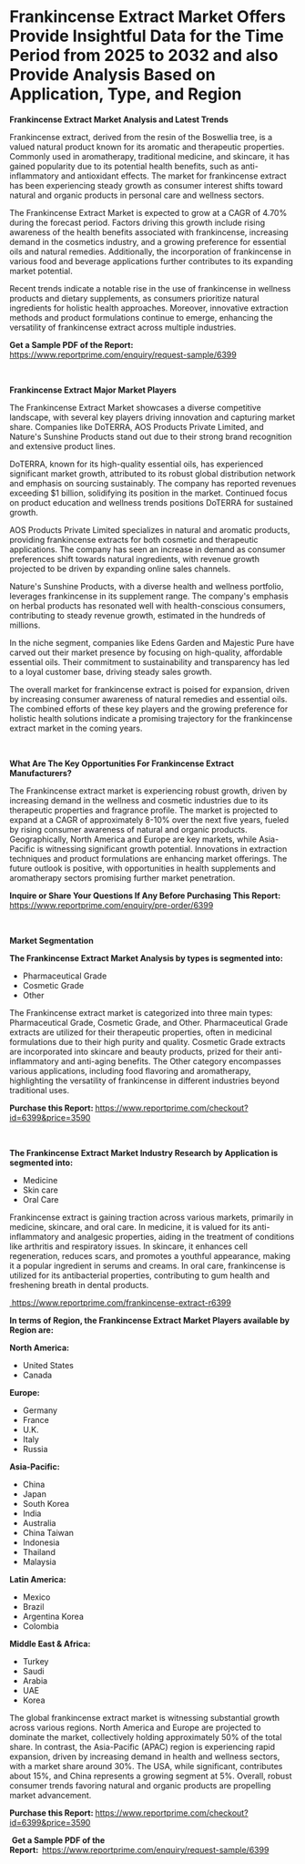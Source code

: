 <p><h1>Frankincense Extract Market Offers Provide Insightful Data for the Time Period from 2025 to 2032 and also Provide Analysis Based on Application, Type, and Region</h1></p><p><strong>Frankincense Extract Market Analysis and Latest Trends</strong></p>
<p><p>Frankincense extract, derived from the resin of the Boswellia tree, is a valued natural product known for its aromatic and therapeutic properties. Commonly used in aromatherapy, traditional medicine, and skincare, it has gained popularity due to its potential health benefits, such as anti-inflammatory and antioxidant effects. The market for frankincense extract has been experiencing steady growth as consumer interest shifts toward natural and organic products in personal care and wellness sectors.</p><p>The Frankincense Extract Market is expected to grow at a CAGR of 4.70% during the forecast period. Factors driving this growth include rising awareness of the health benefits associated with frankincense, increasing demand in the cosmetics industry, and a growing preference for essential oils and natural remedies. Additionally, the incorporation of frankincense in various food and beverage applications further contributes to its expanding market potential.</p><p>Recent trends indicate a notable rise in the use of frankincense in wellness products and dietary supplements, as consumers prioritize natural ingredients for holistic health approaches. Moreover, innovative extraction methods and product formulations continue to emerge, enhancing the versatility of frankincense extract across multiple industries.</p></p>
<p><strong>Get a Sample PDF of the Report:&nbsp;</strong> <a href="https://www.reportprime.com/enquiry/request-sample/6399?utm_campaign=4576&utm_medium=2&utm_source=Github&utm_content=ia&utm_term=15052025&utm_id=frankincense-extract">https://www.reportprime.com/enquiry/request-sample/6399</a></p>
<p>&nbsp;</p>
<p><strong>Frankincense Extract Major Market Players</strong></p>
<p><p>The Frankincense Extract Market showcases a diverse competitive landscape, with several key players driving innovation and capturing market share. Companies like DoTERRA, AOS Products Private Limited, and Nature's Sunshine Products stand out due to their strong brand recognition and extensive product lines. </p><p>DoTERRA, known for its high-quality essential oils, has experienced significant market growth, attributed to its robust global distribution network and emphasis on sourcing sustainably. The company has reported revenues exceeding $1 billion, solidifying its position in the market. Continued focus on product education and wellness trends positions DoTERRA for sustained growth.</p><p>AOS Products Private Limited specializes in natural and aromatic products, providing frankincense extracts for both cosmetic and therapeutic applications. The company has seen an increase in demand as consumer preferences shift towards natural ingredients, with revenue growth projected to be driven by expanding online sales channels.</p><p>Nature's Sunshine Products, with a diverse health and wellness portfolio, leverages frankincense in its supplement range. The company's emphasis on herbal products has resonated well with health-conscious consumers, contributing to steady revenue growth, estimated in the hundreds of millions.</p><p>In the niche segment, companies like Edens Garden and Majestic Pure have carved out their market presence by focusing on high-quality, affordable essential oils. Their commitment to sustainability and transparency has led to a loyal customer base, driving steady sales growth.</p><p>The overall market for frankincense extract is poised for expansion, driven by increasing consumer awareness of natural remedies and essential oils. The combined efforts of these key players and the growing preference for holistic health solutions indicate a promising trajectory for the frankincense extract market in the coming years.</p></p>
<p>&nbsp;</p>
<p><strong>What Are The Key Opportunities For Frankincense Extract Manufacturers?</strong></p>
<p><p>The Frankincense extract market is experiencing robust growth, driven by increasing demand in the wellness and cosmetic industries due to its therapeutic properties and fragrance profile. The market is projected to expand at a CAGR of approximately 8-10% over the next five years, fueled by rising consumer awareness of natural and organic products. Geographically, North America and Europe are key markets, while Asia-Pacific is witnessing significant growth potential. Innovations in extraction techniques and product formulations are enhancing market offerings. The future outlook is positive, with opportunities in health supplements and aromatherapy sectors promising further market penetration.</p></p>
<p><strong>Inquire or Share Your Questions If Any Before Purchasing This Report:</strong> <a href="https://www.reportprime.com/enquiry/pre-order/6399?utm_campaign=4576&utm_medium=2&utm_source=Github&utm_content=ia&utm_term=15052025&utm_id=frankincense-extract">https://www.reportprime.com/enquiry/pre-order/6399</a></p>
<p>&nbsp;</p>
<p><strong>Market Segmentation</strong></p>
<p><strong>The Frankincense Extract Market Analysis by types is segmented into:</strong></p>
<p><ul><li>Pharmaceutical Grade</li><li>Cosmetic Grade</li><li>Other</li></ul></p>
<p><p>The Frankincense extract market is categorized into three main types: Pharmaceutical Grade, Cosmetic Grade, and Other. Pharmaceutical Grade extracts are utilized for their therapeutic properties, often in medicinal formulations due to their high purity and quality. Cosmetic Grade extracts are incorporated into skincare and beauty products, prized for their anti-inflammatory and anti-aging benefits. The Other category encompasses various applications, including food flavoring and aromatherapy, highlighting the versatility of frankincense in different industries beyond traditional uses.</p></p>
<p><strong>Purchase this Report:&nbsp;</strong><a href="https://www.reportprime.com/checkout?id=6399&price=3590&utm_campaign=4576&utm_medium=2&utm_source=Github&utm_content=ia&utm_term=15052025&utm_id=frankincense-extract">https://www.reportprime.com/checkout?id=6399&price=3590</a></p>
<p>&nbsp;</p>
<p><strong>The Frankincense Extract Market Industry Research by Application is segmented into:</strong></p>
<p><ul><li>Medicine</li><li>Skin care</li><li>Oral Care</li></ul></p>
<p><p>Frankincense extract is gaining traction across various markets, primarily in medicine, skincare, and oral care. In medicine, it is valued for its anti-inflammatory and analgesic properties, aiding in the treatment of conditions like arthritis and respiratory issues. In skincare, it enhances cell regeneration, reduces scars, and promotes a youthful appearance, making it a popular ingredient in serums and creams. In oral care, frankincense is utilized for its antibacterial properties, contributing to gum health and freshening breath in dental products.</p></p>
<p><a href="https://www.reportprime.com/frankincense-extract-r6399?utm_campaign=4576&utm_medium=2&utm_source=Github&utm_content=ia&utm_term=15052025&utm_id=frankincense-extract">&nbsp;https://www.reportprime.com/frankincense-extract-r6399</a></p>
<p><strong>In terms of Region, the Frankincense Extract Market Players available by Region are:</strong></p>
<p>
    <p> <strong> North America: </strong>
        <ul>
            <li>United States</li>
            <li>Canada</li>
        </ul>
        </p> 
    <p> <strong> Europe: </strong>
        <ul>
            <li>Germany</li>
            <li>France</li>
            <li>U.K.</li>
            <li>Italy</li>
            <li>Russia</li>
        </ul>
        </p> 
    <p> <strong> Asia-Pacific: </strong>
        <ul>
            <li>China</li>
            <li>Japan</li>
            <li>South Korea</li>
            <li>India</li>
            <li>Australia</li>
            <li>China Taiwan</li>
            <li>Indonesia</li>
            <li>Thailand</li>
            <li>Malaysia</li>
        </ul>
        </p> 
    <p> <strong> Latin America: </strong>
        <ul>
            <li>Mexico</li>
            <li>Brazil</li>
            <li>Argentina Korea</li>
            <li>Colombia</li>
        </ul>
        </p> 
    <p> <strong> Middle East & Africa: </strong>
        <ul>
            <li>Turkey</li>
            <li>Saudi</li>
            <li>Arabia</li>
            <li>UAE</li>
            <li>Korea</li>
        </ul>
    </p>
    </p>
<p><p>The global frankincense extract market is witnessing substantial growth across various regions. North America and Europe are projected to dominate the market, collectively holding approximately 50% of the total share. In contrast, the Asia-Pacific (APAC) region is experiencing rapid expansion, driven by increasing demand in health and wellness sectors, with a market share around 30%. The USA, while significant, contributes about 15%, and China represents a growing segment at 5%. Overall, robust consumer trends favoring natural and organic products are propelling market advancement.</p></p>
<p><strong>Purchase this Report: </strong><a href="https://www.reportprime.com/checkout?id=6399&price=3590&utm_campaign=4576&utm_medium=2&utm_source=Github&utm_content=ia&utm_term=15052025&utm_id=frankincense-extract">https://www.reportprime.com/checkout?id=6399&price=3590</a></p>
<p>&nbsp;<strong>Get a Sample PDF of the Report:&nbsp;&nbsp;</strong><a href="https://www.reportprime.com/enquiry/request-sample/6399?utm_campaign=4576&utm_medium=2&utm_source=Github&utm_content=ia&utm_term=15052025&utm_id=frankincense-extract">https://www.reportprime.com/enquiry/request-sample/6399</a></p>
<p><strong></strong></p>
<p><p></p><p></p><p></p></p>